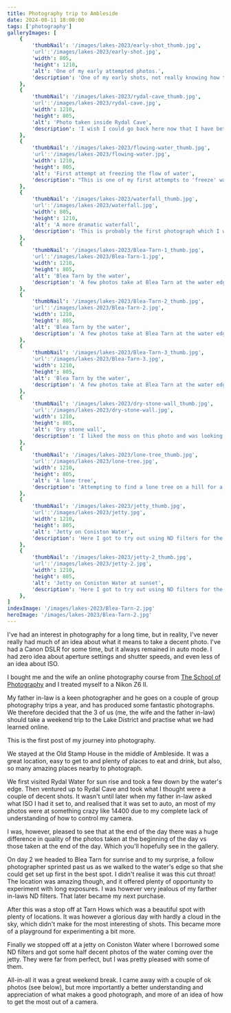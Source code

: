 ```yaml
---
title: Photography trip to Ambleside
date: 2024-08-11 18:00:00
tags: ['photography']
galleryImages: [
    {
        'thumbNail': '/images/lakes-2023/early-shot_thumb.jpg',
        'url':'/images/lakes-2023/early-shot.jpg',
        'width': 805,
        'height': 1210,
        'alt': 'One of my early attempted photos.',
        'description': 'One of my early shots, not really knowing how to use my Nikon Z6 II, and forgetting everything I had learned about composition'
    },
    {
        'thumbNail': '/images/lakes-2023/rydal-cave_thumb.jpg',
        'url':'/images/lakes-2023/rydal-cave.jpg',
        'width': 1210,
        'height': 805,
        'alt': 'Photo taken inside Rydal Cave',
        'description': 'I wish I could go back here now that I have better understanding of how to use my camera and what post-processing can do to enhance images.'
    },
    {
        'thumbNail': '/images/lakes-2023/flowing-water_thumb.jpg',
        'url':'/images/lakes-2023/flowing-water.jpg',
        'width': 1210,
        'height': 805,
        'alt': 'First attempt at freezing the flow of water',
        'description': "This is one of my first attempts to 'freeze' water in flow. I was happy with this, though again, I had no control of my ISO. I would now take a little more time to set up and consider using filters"
    },
    {
        'thumbNail': '/images/lakes-2023/waterfall_thumb.jpg',
        'url':'/images/lakes-2023/waterfall.jpg',
        'width': 805,
        'height': 1210,
        'alt': 'A more dramatic waterfall',
        'description': 'This is probably the first photograph which I was actually pleased with. Again, more by luck than any real skill.'
    },
    {
        'thumbNail': '/images/lakes-2023/Blea-Tarn-1_thumb.jpg',
        'url':'/images/lakes-2023/Blea-Tarn-1.jpg',
        'width': 1210,
        'height': 805,
        'alt': 'Blea Tarn by the water',
        'description': 'A few photos take at Blea Tarn at the water edge. This really was a photogenic place. Again, however, I had not yet dialed in my ISO.'
    },
    {
        'thumbNail': '/images/lakes-2023/Blea-Tarn-2_thumb.jpg',
        'url':'/images/lakes-2023/Blea-Tarn-2.jpg',
        'width': 1210,
        'height': 805,
        'alt': 'Blea Tarn by the water',
        'description': 'A few photos take at Blea Tarn at the water edge. This really was a photogenic place. Again, however, I had not yet dialed in my ISO.'
    },
    {
        'thumbNail': '/images/lakes-2023/Blea-Tarn-3_thumb.jpg',
        'url':'/images/lakes-2023/Blea-Tarn-3.jpg',
        'width': 1210,
        'height': 805,
        'alt': 'Blea Tarn by the water',
        'description': 'A few photos take at Blea Tarn at the water edge. This really was a photogenic place. Again, however, I had not yet dialed in my ISO.'
    },
    {
        'thumbNail': '/images/lakes-2023/dry-stone-wall_thumb.jpg',
        'url':'/images/lakes-2023/dry-stone-wall.jpg',
        'width': 1210,
        'height': 805,
        'alt': 'Dry stone wall',
        'description': 'I liked the moss on this photo and was looking for a leading line. The dry stone wall acts as that leading line. It is just a shame it does not really lead to any where.'
    },
    {
        'thumbNail': '/images/lakes-2023/lone-tree_thumb.jpg',
        'url':'/images/lakes-2023/lone-tree.jpg',
        'width': 1210,
        'height': 805,
        'alt': 'A lone tree',
        'description': 'Attempting to find a lone tree on a hill for a dramatic shot. Could have used more drama in the sky, but it was good practice.'
    },
    {
        'thumbNail': '/images/lakes-2023/jetty_thumb.jpg',
        'url':'/images/lakes-2023/jetty.jpg',
        'width': 1210,
        'height': 805,
        'alt': 'Jetty on Coniston Water',
        'description': 'Here I got to try out using ND filters for the first time. Things now started to make sense about how to balance correct ISO, with appature and shutter speed, and what is then needed to achieve a decent photo'
    },
    {
        'thumbNail': '/images/lakes-2023/jetty-2_thumb.jpg',
        'url':'/images/lakes-2023/jetty-2.jpg',
        'width': 1210,
        'height': 805,
        'alt': 'Jetty on Coniston Water at sunset',
        'description': 'Here I got to try out using ND filters for the first time. Things now started to make sense about how to balance correct ISO, with appature and shutter speed, and what is then needed to achieve a decent photo'
    },
]
indexImage: '/images/lakes-2023/Blea-Tarn-2.jpg'
heroImage: '/images/lakes-2023/Blea-Tarn-2.jpg'
---
```

I've had an interest in photography for a long time, but in reality, I've never really had much of an idea about what it means to take a decent photo. I've had a Canon DSLR for some time, but it always remained in auto mode. I had zero idea about aperture settings and shutter speeds, and even less of an idea about ISO.

I bought me and the wife an online photography course from [The School of Photography](https://www.theschoolofphotography.com/) and I treated myself to a Nikon Z6 II.

My father in-law is a keen photographer and he goes on a couple of group photography trips a year, and has produced some fantastic photographs. We therefore decided that the 3 of us (me, the wife and the father in-law) should take a weekend trip to the Lake District and practise what we had learned online.

This is the first post of my journey into photography.

We stayed at the Old Stamp House in the middle of Ambleside. It was a great location, easy to get to and plenty of places to eat and drink, but also, so many amazing places nearby to photograph.

We first visited Rydal Water for sun rise and took a few down by the water's edge. Then ventured up to Rydal Cave and took what I thought were a couple of decent shots. It wasn't until later when my father in-law asked what ISO I had it set to, and realised that it was set to auto, an most of my photos were at something crazy like 14400 due to my complete lack of understanding of how to control my camera.

I was, however, pleased to see that at the end of the day there was a huge difference in quality of the photos taken at the beginning of the day vs those taken at the end of the day. Which you'll hopefully see in the gallery.

On day 2 we headed to Blea Tarn for sunrise and to my surprise, a follow photographer sprinted past us as we walked to the water's edge so that she could get set up first in the best spot. I didn't realise it was this cut throat! The location was amazing though, and it offered plenty of opportunity to experiment with long exposures. I was however very jealous of my farther in-laws ND filters. That later became my next purchase.

After this was a stop off at Tarn Hows which was a beautiful spot with plenty of locations. It was however a glorious day with hardly a cloud in the sky, which didn't make for the most interesting of shots. This became more of a playground for experimenting a bit more.

Finally we stopped off at a jetty on Coniston Water where I borrowed some ND filters and got some half decent photos of the water coming over the jetty. They were far from perfect, but I was pretty pleased with some of them. 

All-in-all it was a great weekend break. I came away with a couple of ok photos (see below), but more importantly a better understanding and appreciation of what makes a good photograph, and more of an idea of how to get the most out of a camera.